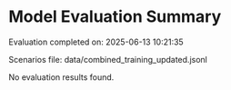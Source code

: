 # Model Evaluation Summary

Evaluation completed on: 2025-06-13 10:21:35

Scenarios file: data/combined_training_updated.jsonl

No evaluation results found.